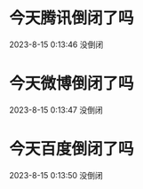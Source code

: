 # 今天腾讯倒闭了吗

2023-8-15 0:13:46 没倒闭

# 今天微博倒闭了吗

2023-8-15 0:13:47 没倒闭

# 今天百度倒闭了吗

2023-8-15 0:13:50 没倒闭

